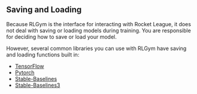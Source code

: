 ## Saving and Loading

Because RLGym is the interface for interacting with Rocket League, it does not deal with saving or loading models
during training. You are responsible for deciding how to save or load your model. 

However, several common libraries you can use with RLGym have saving and loading functions built in:

* [TensorFlow](https://www.tensorflow.org/tutorials/keras/save_and_load)
* [Pytorch](https://pytorch.org/tutorials/beginner/saving_loading_models.html)
* [Stable-Baselines](https://stable-baselines.readthedocs.io/en/master/guide/save_format.html)
* [Stable-Baselines3](https://stable-baselines3.readthedocs.io/en/master/guide/save_format.html)

